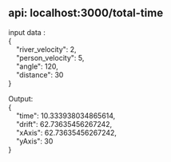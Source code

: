 ## api: localhost:3000/total-time

input data :   
{  
&nbsp;&nbsp;&nbsp; "river_velocity": 2,  
&nbsp;&nbsp;&nbsp; "person_velocity": 5,  
&nbsp;&nbsp;&nbsp; "angle": 120,  
&nbsp;&nbsp;&nbsp; "distance": 30  
}  

Output:  
{  
&nbsp;&nbsp;&nbsp; "time": 10.333938034865614,  
&nbsp;&nbsp;&nbsp; "drift": 62.73635456267242,  
&nbsp;&nbsp;&nbsp; "xAxis": 62.73635456267242,  
&nbsp;&nbsp;&nbsp; "yAxis": 30  
}